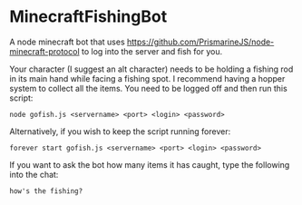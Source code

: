 # MinecraftFishingBot

A node minecraft bot that uses https://github.com/PrismarineJS/node-minecraft-protocol to log into the server and fish for you.

Your character (I suggest an alt character) needs to be holding a fishing rod in its main hand while facing a fishing spot. I recommend having a hopper system to collect all the items. You need to be logged off and then run this script:

```node gofish.js <servername> <port> <login> <password>```

Alternatively, if you wish to keep the script running forever:

```forever start gofish.js <servername> <port> <login> <password>```

If you want to ask the bot how many items it has caught, type the following into the chat:

```how's the fishing?```
